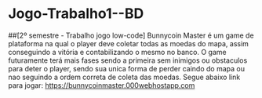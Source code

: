 # Jogo-Trabalho1--BD
##[2º semestre - Trabalho jogo low-code] 
Bunnycoin Master é um game de plataforma na qual o player deve coletar todas as moedas do mapa, assim conseguindo a vitória e contabilizando o mesmo no banco.
O game futuramente terá mais fases sendo a primeira sem inimigos ou obstaculos para deter o player, sendo sua unica forma de perder caindo do mapa ou nao seguindo a ordem correta de coleta das moedas.
Segue abaixo link para jogar:
https://bunnycoinmaster.000webhostapp.com
